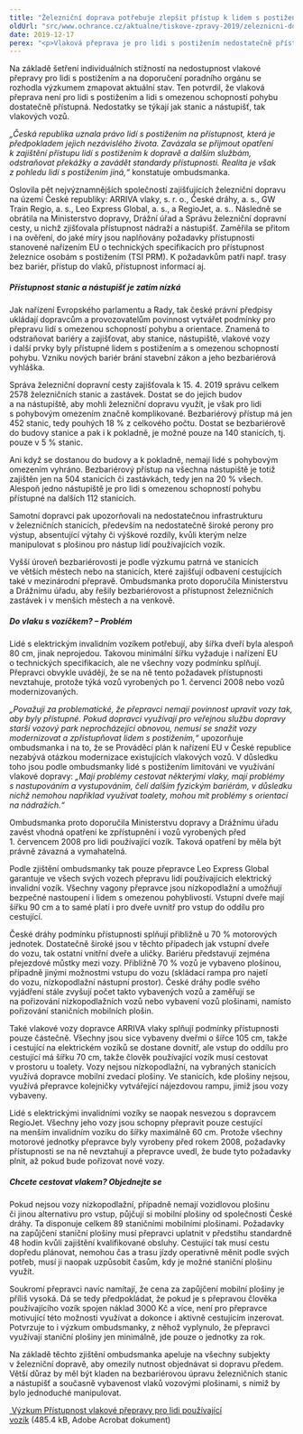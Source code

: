 ```yaml
---
title: "Železniční doprava potřebuje zlepšit přístup k lidem s postižením"
oldUrl: "src/www.ochrance.cz/aktualne/tiskove-zpravy-2019/zeleznicni-doprava-potrebuje-zlepsit-pristup-k-lidem-s-postizenim"
date: 2019-12-17
perex: "<p>Vlaková přeprava je pro lidi s postižením nedostatečně přístupná. Lidé používající vozík se na většinu nástupišť vůbec nedostanou, to samé platí o železničních stanicích a zastávkách. Ne všechny vlaky na českých železnicích mají dostatečně široké dveře vagonů, aby jimi projel elektrický vozík. Nedostatky jsou například i v poskytování informací o přepravě lidí s vozíkem. Právo lidí s postižením na přístupnost tak není naplňováno. Ombudsmanka doufá, že její zjištění přispějí ke změnám v drážní dopravě ve prospěch lidí s postižením.</p>"
---
```


<!-- imported from the old website -->

<p>Na základě šetření individuálních stížností na nedostupnost vlakové přepravy pro lidi s postižením a na doporučení poradního orgánu se rozhodla výzkumem zmapovat aktuální stav. Ten potvrdil, že vlaková přeprava není pro lidi s postižením a lidi s omezenou schopností pohybu dostatečně přístupná. Nedostatky se týkají jak stanic a nástupišť, tak vlakových vozů. </p> <p><i>„Česká republika uznala právo lidí s postižením na přístupnost, která je předpokladem jejich nezávislého života. Zavázala se přijmout opatření k zajištění přístupu lidí s postižením k dopravě a dalším službám, odstraňovat překážky a zavádět standardy přístupnosti. Realita je však z pohledu lidí s postižením jiná,“</i> konstatuje ombudsmanka. </p> <p>Oslovila pět nejvýznamnějších společností zajišťujících železniční dopravu na území České republiky: ARRIVA vlaky, s. r. o., České dráhy, a. s., GW Train Regio, a. s., Leo Express Global, a. s., a RegioJet, a. s.. Následně se obrátila na Ministerstvo dopravy, Drážní úřad a Správu železniční dopravní cesty, u nichž zjišťovala přístupnost nádraží a nástupišť. Zaměřila se přitom i na ověření, do jaké míry jsou naplňovány požadavky přístupnosti stanovené nařízením EU o technických specifikacích pro přístupnost železnice osobám s postižením (TSI PRM). K požadavkům patří např. trasy bez bariér, přístup do vlaků, přístupnost informací aj. </p> <h5>Přístupnost stanic a nástupišť je zatím nízká</h5> <p>Jak nařízení Evropského parlamentu a Rady, tak české právní předpisy ukládají dopravcům a provozovatelům povinnost vytvářet podmínky pro přepravu lidí s omezenou schopností pohybu a orientace. Znamená to odstraňovat bariéry a zajišťovat, aby stanice, nástupiště, vlakové vozy i další prvky byly přístupné lidem s postižením a s omezenou schopností pohybu. Vzniku nových bariér brání stavební zákon a jeho bezbariérová vyhláška.</p> <p>Správa železniční dopravní cesty zajišťovala k 15. 4. 2019 správu celkem 2578 železničních stanic a zastávek. Dostat se do jejich budov a na nástupiště, aby mohli železniční dopravu využít, je však pro lidi s pohybovým omezením značně komplikované. Bezbariérový přístup má jen 452 stanic, tedy pouhých 18 % z celkového počtu. Dostat se bezbariérově do budovy stanice a pak i k pokladně, je možné pouze na 140 stanicích, tj. pouze v 5 % stanic. </p> <p>Ani když se dostanou do budovy a k pokladně, nemají lidé s pohybovým omezením vyhráno. Bezbariérový přístup na všechna nástupiště je totiž zajištěn jen na 504 stanicích či zastávkách, tedy jen na 20 % všech. Alespoň jedno nástupiště je pro lidi s omezenou schopností pohybu přístupné na dalších 112 stanicích. </p> <p>Samotní dopravci pak upozorňovali na nedostatečnou infrastrukturu v železničních stanicích, především na nedostatečně široké perony pro výstup, absentující výtahy či výškové rozdíly, kvůli kterým nelze manipulovat s plošinou pro nástup lidí používajících vozík.</p> <p>Vyšší úroveň bezbariérovosti je podle výzkumu patrná ve stanicích ve větších městech nebo na stanicích, které zajišťují odbavení cestujících také v mezinárodní přepravě. Ombudsmanka proto doporučila Ministerstvu a Drážnímu úřadu, aby řešily bezbariérovost a přístupnost železničních zastávek i v menších městech a na venkově. </p> <h5>Do vlaku s vozíčkem? – Problém</h5> <p>Lidé s elektrickým invalidním vozíkem potřebují, aby šířka dveří byla alespoň 80 cm, jinak neprojedou. Takovou minimální šířku vyžaduje i nařízení EU o technických specifikacích, ale ne všechny vozy podmínku splňují. Přepravci obvykle uvádějí, že se na ně tento požadavek přístupnosti nevztahuje, protože týká vozů vyrobených po 1. červenci 2008 nebo vozů modernizovaných. </p> <p><i>„Považuji za problematické, že přepravci nemají povinnost upravit vozy tak, aby byly přístupné. Pokud dopravci využívají pro veřejnou službu dopravy starší vozový park neprocházející obnovou, nemusí se snažit vozy modernizovat a zpřístupňovat lidem s postižením,“</i> upozorňuje ombudsmanka i na to, že se Prováděcí plán k nařízení EU v České republice nezabývá otázkou modernizace existujících vlakových vozů. V důsledku toho jsou podle ombudsmanky lidé s postižením limitováni ve využívání vlakové dopravy: <i>„Mají problémy cestovat některými vlaky, mají problémy s nastupováním a vystupováním, čelí dalším fyzickým bariérám, v důsledku nichž nemohou například využívat toalety, mohou mít problémy s orientací na nádražích.“</i></p> <p>Ombudsmanka proto doporučila Ministerstvu dopravy a Drážnímu úřadu zavést vhodná opatření ke zpřístupnění i vozů vyrobených před 1. červencem 2008 pro lidi používající vozík. Taková opatření by měla být právně závazná a vymahatelná.</p> <p>Podle zjištění ombudsmanky tak pouze přepravce Leo Express Global garantuje ve všech svých vozech přepravu lidí používajících elektrický invalidní vozík. Všechny vagony přepravce jsou nízkopodlažní a umožňují bezpečné nastoupení i lidem s omezenou pohyblivostí. Vstupní dveře mají šířku 90 cm a to samé platí i pro dveře uvnitř pro vstup do oddílu pro cestující.</p> <p>České dráhy podmínku přístupnosti splňují přibližně u 70 % motorových jednotek. Dostatečně široké jsou v těchto případech jak vstupní dveře do vozu, tak ostatní vnitřní dveře a uličky. Bariéru představují zejména přejezdové můstky mezi vozy. Přibližně 70 % vozů je vybaveno plošinou, případně jinými možnostmi vstupu do vozu (skládací rampa pro najetí do vozu, nízkopodlažní nástupní prostor). České dráhy podle svého vyjádření stále zvyšují počet takto vybavených vozů a zaměřují se na pořizování nízkopodlažních vozů nebo vybavení vozů plošinami, namísto pořizování staničních mobilních plošin.</p> <p>Také vlakové vozy dopravce ARRIVA vlaky splňují podmínky přístupnosti pouze částečně. Všechny jsou sice vybaveny dveřmi o šířce 105 cm, takže i cestující na elektrickém vozíků se dostane dovnitř, ale vstup do oddílu pro cestující má šířku 70 cm, takže člověk používající vozík musí cestovat v prostoru u toalety. Vozy nejsou nízkopodlažní, na vybraných stanicích využívá dopravce mobilní zvedací plošiny. Ve stanicích, kde plošiny nejsou, využívá přepravce kolejničky vytvářející nájezdovou rampu, jimiž jsou vozy vybaveny.</p> <p>Lidé s elektrickými invalidními vozíky se naopak nesvezou s dopravcem RegioJet. Všechny jeho vozy jsou schopny přepravit pouze cestující na menším invalidním vozíku do šířky maximálně 60 cm. Protože všechny motorové jednotky přepravce byly vyrobeny před rokem 2008, požadavky přístupnosti se na ně nevztahují a přepravce uvedl, že bude tyto požadavky plnit, až pokud bude pořizovat nové vozy.</p> <h5>Chcete cestovat vlakem? Objednejte se</h5> <p>Pokud nejsou vozy nízkopodlažní, případně nemají vozidlovou plošinu či jinou alternativu pro vstup, půjčují si mobilní plošiny od společnosti České dráhy. Ta disponuje celkem 89 staničními mobilními plošinami. Požadavky na zapůjčení staniční plošiny musí přepravci uplatnit v předstihu standardně 48 hodin kvůli zajištění kvalifikované obsluhy. Cestující tak musí cestu dopředu plánovat, nemohou čas a trasu jízdy operativně měnit podle svých potřeb, musí ji naopak uzpůsobit časům, kdy je možné staniční plošinu využít.</p> <p>Soukromí přepravci navíc namítají, že cena za zapůjčení mobilní plošiny je příliš vysoká. Dá se tedy předpokládat, že pokud je s přepravou člověka používajícího vozík spojen náklad 3000 Kč a více, není pro přepravce motivující této možnosti využívat a dokonce i aktivně cestujícím inzerovat. Potvrzuje to i výzkum ombudsmanky, z něhož vyplynulo, že přepravci využívají staniční plošiny jen minimálně, jde pouze o jednotky za rok.</p><p> Na základě těchto zjištění ombudsmanka apeluje na všechny subjekty v železniční dopravě, aby omezily nutnost objednávat si dopravu předem. Větší důraz by měl být kladen na bezbariérovou úpravu železničních stanic a nástupišť a současně vybavenost vlaků vozovými plošinami, s nimiž by bylo jednoduché manipulovat.</p><p><a title="Otevření do nového okna" href="https://www.ochrance.cz/fileadmin/user_upload/CRPD/Vyzkumy/Vyzkum-vlaky-2019.pdf" target="_blank"><img alt="" src="https://www.ochrance.cz/typo3/ext/od_linkdesc/icons/pdf.gif" class="od_linkdesc_icon" /> Výzkum Přístupnost vlakové přepravy pro lidi používající vozík</a> (485.4 kB, Adobe Acrobat dokument)</p>
